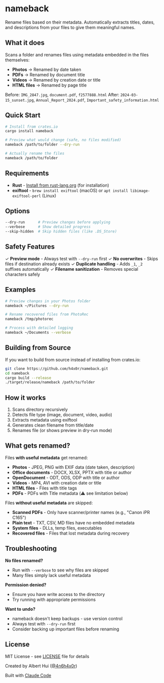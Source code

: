 # nameback

Rename files based on their metadata. Automatically extracts titles, dates, and descriptions from your files to give them meaningful names.

## What it does

Scans a folder and renames files using metadata embedded in the files themselves:

- **Photos** → Renamed by date taken
- **PDFs** → Renamed by document title
- **Videos** → Renamed by creation date or title
- **HTML files** → Renamed by page title

Before: `IMG_2847.jpg`, `document.pdf`, `f2577888.html`
After: `2024-03-15_sunset.jpg`, `Annual_Report_2024.pdf`, `Important_safety_information.html`

## Quick Start

```bash
# Install from crates.io
cargo install nameback

# Preview what would change (safe, no files modified)
nameback /path/to/folder --dry-run

# Actually rename the files
nameback /path/to/folder
```

## Requirements

- **Rust** - [Install from rust-lang.org](https://www.rust-lang.org/tools/install) (for installation)
- **exiftool** - `brew install exiftool` (macOS) or `apt install libimage-exiftool-perl` (Linux)

## Options

```bash
--dry-run      # Preview changes before applying
--verbose      # Show detailed progress
--skip-hidden  # Skip hidden files (like .DS_Store)
```

## Safety Features

✓ **Preview mode** - Always test with `--dry-run` first
✓ **No overwrites** - Skips files if destination already exists
✓ **Duplicate handling** - Adds `_1`, `_2` suffixes automatically
✓ **Filename sanitization** - Removes special characters safely

## Examples

```bash
# Preview changes in your Photos folder
nameback ~/Pictures --dry-run

# Rename recovered files from PhotoRec
nameback /tmp/photorec

# Process with detailed logging
nameback ~/Documents --verbose
```

## Building from Source

If you want to build from source instead of installing from crates.io:

```bash
git clone https://github.com/h4x0r/nameback.git
cd nameback
cargo build --release
./target/release/nameback /path/to/folder
```

## How it works

1. Scans directory recursively
2. Detects file type (image, document, video, audio)
3. Extracts metadata using exiftool
4. Generates clean filename from title/date
5. Renames file (or shows preview in dry-run mode)

## What gets renamed?

Files **with useful metadata** get renamed:
- **Photos** - JPEG, PNG with EXIF data (date taken, description)
- **Office documents** - DOCX, XLSX, PPTX with title or author
- **OpenDocument** - ODT, ODS, ODP with title or author
- **Videos** - MP4, AVI with creation date or title
- **HTML files** - Files with title tags
- **PDFs** - PDFs with Title metadata (⚠️ see limitation below)

Files **without useful metadata** are skipped:
- **Scanned PDFs** - Only have scanner/printer names (e.g., "Canon iPR C165")
- **Plain text** - TXT, CSV, MD files have no embedded metadata
- **System files** - DLLs, temp files, executables
- **Recovered files** - Files that lost metadata during recovery

## Troubleshooting

**No files renamed?**
- Run with `--verbose` to see why files are skipped
- Many files simply lack useful metadata

**Permission denied?**
- Ensure you have write access to the directory
- Try running with appropriate permissions

**Want to undo?**
- nameback doesn't keep backups - use version control
- Always test with `--dry-run` first
- Consider backing up important files before renaming

## License

MIT License - see [LICENSE](LICENSE) file for details

Created by Albert Hui ([@4n6h4x0r](https://github.com/h4x0r))

Built with [Claude Code](https://claude.com/claude-code)
